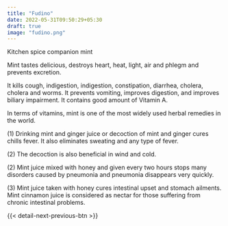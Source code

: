 ```yaml
---
title: "Fudino"
date: 2022-05-31T09:50:29+05:30
draft: true
image: "fudino.png"
---
```



Kitchen spice companion mint

Mint tastes delicious, destroys heart, heat, light, air and phlegm and prevents excretion.

It kills cough, indigestion, indigestion, constipation, diarrhea, cholera, cholera and worms. It prevents vomiting, improves digestion, and improves biliary impairment. It contains good amount of Vitamin A.

In terms of vitamins, mint is one of the most widely used herbal remedies in the world.

(1) Drinking mint and ginger juice or decoction of mint and ginger cures chills fever. It also eliminates sweating and any type of fever.

(2) The decoction is also beneficial in wind and cold.

(2) Mint juice mixed with honey and given every two hours stops many disorders caused by pneumonia and pneumonia disappears very quickly.


(3) Mint juice taken with honey cures intestinal upset and stomach ailments. Mint cinnamon juice is considered as nectar for those suffering from chronic intestinal problems.

{{< detail-next-previous-btn >}}